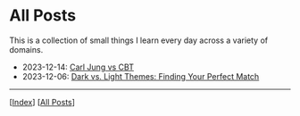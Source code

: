 # All Posts

This is a collection of small things I learn every day across a variety of domains.

- 2023-12-14: [Carl Jung vs CBT]
- 2023-12-06: [Dark vs. Light Themes: Finding Your Perfect Match]

---

[[Index]] [[All Posts]]

[Carl Jung vs CBT]: ./2023-12-14_carl_jung_vs_CBT.md
[Dark vs. Light Themes: Finding Your Perfect Match]: ./2023-12-06_dark_vs_light_themes.md
[Index]: ../index.md
[All Posts]: ./posts.md
